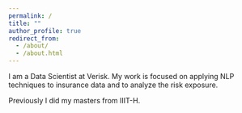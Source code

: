 ```yaml
---
permalink: /
title: ""
author_profile: true
redirect_from: 
  - /about/
  - /about.html
---
```


I am a Data Scientist at Verisk. My work is focused on applying NLP techniques to insurance data and to analyze the risk exposure.

Previously I did my masters from IIIT-H.
